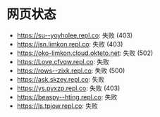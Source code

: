 # 网页状态
- https://su--yoyholee.repl.co: 失败 (403)
- https://jsn.limkon.repl.co: 失败 (403)
- https://oko-limkon.cloud.okteto.net: 失败 (502)
- https://Love.cfvqw.repl.co: 失败
- https://rows--zixk.repl.co: 失败 (500)
- https://ask.skzey.repl.co: 失败
- https://ys.pyxzp.repl.co: 失败 (403)
- https://beaspy--hting.repl.co: 失败
- https://ls.tpjow.repl.co: 失败
